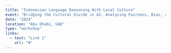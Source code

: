 ```yaml
---
title: "Indonesian Language Reasoning With Local Culture"
event: "Bridging the Cultural Divide in AI: Analyzing Fairness, Bias, and Transparency across Cultures (MBZUAI)"
date: "2024"
location: "Abu Dhabi, UAE"
type: "workshop"
links:
  - text: "Link 1"
    url: "#"
---
```

